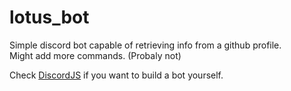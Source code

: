 # lotus_bot
Simple discord bot capable of retrieving info from a github profile.<br>
Might add more commands. (Probaly not)

Check [DiscordJS](https://discordjs.guide/#before-you-begin) if you want to build a bot yourself.
